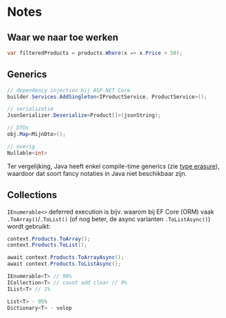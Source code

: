 # Notes

## Waar we naar toe werken

```cs
var filteredProducts = products.Where(x => x.Price > 50);
```

## Generics

```cs
// dependency injection bij ASP.NET Core
builder.Services.AddSingleton<IProductService, ProductService>();

// serializatie
JsonSerializer.Deserialize<Product[]>(jsonString);

// DTOs
obj.Map<MijnDto>();

// overig
Nullable<int>
```


Ter vergelijking, Java heeft enkel compile-time generics (zie [type erasure](https://www.baeldung.com/java-type-erasure)), waardoor dat soort fancy notaties in Java niet beschikbaar zijn.

## Collections

`IEnumerable<>` deferred execution is bijv. waarom bij EF Core (ORM) vaak `.ToArray()`/`.ToList()` (of nog beter, de async varianten `.ToListAsync()`) wordt gebruikt:

```cs
context.Products.ToArray();
context.Products.ToList();

await context.Products.ToArrayAsync();
await context.Products.ToListAsync();
```

```cs
IEnumerable<T> // 90%
ICollection<T> // count add clear // 9%
IList<T> // 1%

List<T> - 95%
Dictionary<T> - volop
```









